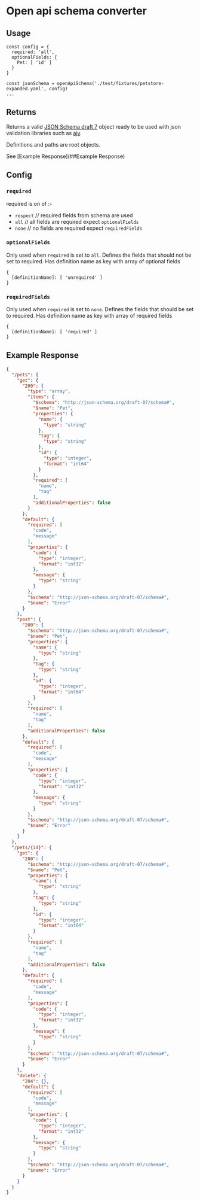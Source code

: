 # Open api schema converter

## Usage
```
const config = {
  required: 'all',
  optionalFields: {
    Pet: [ 'id' ]
  }
}

const jsonSchema = openApiSchema('./test/fixtures/petstore-expanded.yaml', config)
...
```

## Returns
Returns a valid [JSON Schema draft 7](https://tools.ietf.org/html/draft-handrews-json-schema-01) object ready to be used with json validation libraries such as [ajv](https://www.npmjs.com/package/ajv).

Definitions and paths are root objects.

See [Example Response](##Example Response)

## Config

### `required`
required is on of :-
- `respect` // required fields from schema are used
- `all` // all fields are required expect `optionalFields`
- `none` // no fields are required expect `requiredFields`

### `optionalFields`
Only used when `required` is set to `all`.
Defines the fields that should not be set to required.
Has definition name as key with array of optional fields

```
{
  [definitionName]: [ 'unrequired' ]
}
```

### `requiredFields`
Only used when `required` is set to `none`.
Defines the fields that should be set to required.
Has definition name as key with array of required fields

```
{
  [definitionName]: [ 'required' ]
}
```

## Example Response
```json
{
  "/pets": {
    "get": {
      "200": {
        "type": "array",
        "items": {
          "$schema": "http://json-schema.org/draft-07/schema#",
          "$name": "Pet",
          "properties": {
            "name": {
              "type": "string"
            },
            "tag": {
              "type": "string"
            },
            "id": {
              "type": "integer",
              "format": "int64"
            }
          },
          "required": [
            "name",
            "tag"
          ],
          "additionalProperties": false
        }
      },
      "default": {
        "required": [
          "code",
          "message"
        ],
        "properties": {
          "code": {
            "type": "integer",
            "format": "int32"
          },
          "message": {
            "type": "string"
          }
        },
        "$schema": "http://json-schema.org/draft-07/schema#",
        "$name": "Error"
      }
    },
    "post": {
      "200": {
        "$schema": "http://json-schema.org/draft-07/schema#",
        "$name": "Pet",
        "properties": {
          "name": {
            "type": "string"
          },
          "tag": {
            "type": "string"
          },
          "id": {
            "type": "integer",
            "format": "int64"
          }
        },
        "required": [
          "name",
          "tag"
        ],
        "additionalProperties": false
      },
      "default": {
        "required": [
          "code",
          "message"
        ],
        "properties": {
          "code": {
            "type": "integer",
            "format": "int32"
          },
          "message": {
            "type": "string"
          }
        },
        "$schema": "http://json-schema.org/draft-07/schema#",
        "$name": "Error"
      }
    }
  },
  "/pets/{id}": {
    "get": {
      "200": {
        "$schema": "http://json-schema.org/draft-07/schema#",
        "$name": "Pet",
        "properties": {
          "name": {
            "type": "string"
          },
          "tag": {
            "type": "string"
          },
          "id": {
            "type": "integer",
            "format": "int64"
          }
        },
        "required": [
          "name",
          "tag"
        ],
        "additionalProperties": false
      },
      "default": {
        "required": [
          "code",
          "message"
        ],
        "properties": {
          "code": {
            "type": "integer",
            "format": "int32"
          },
          "message": {
            "type": "string"
          }
        },
        "$schema": "http://json-schema.org/draft-07/schema#",
        "$name": "Error"
      }
    },
    "delete": {
      "204": {},
      "default": {
        "required": [
          "code",
          "message"
        ],
        "properties": {
          "code": {
            "type": "integer",
            "format": "int32"
          },
          "message": {
            "type": "string"
          }
        },
        "$schema": "http://json-schema.org/draft-07/schema#",
        "$name": "Error"
      }
    }
  }
}
```
